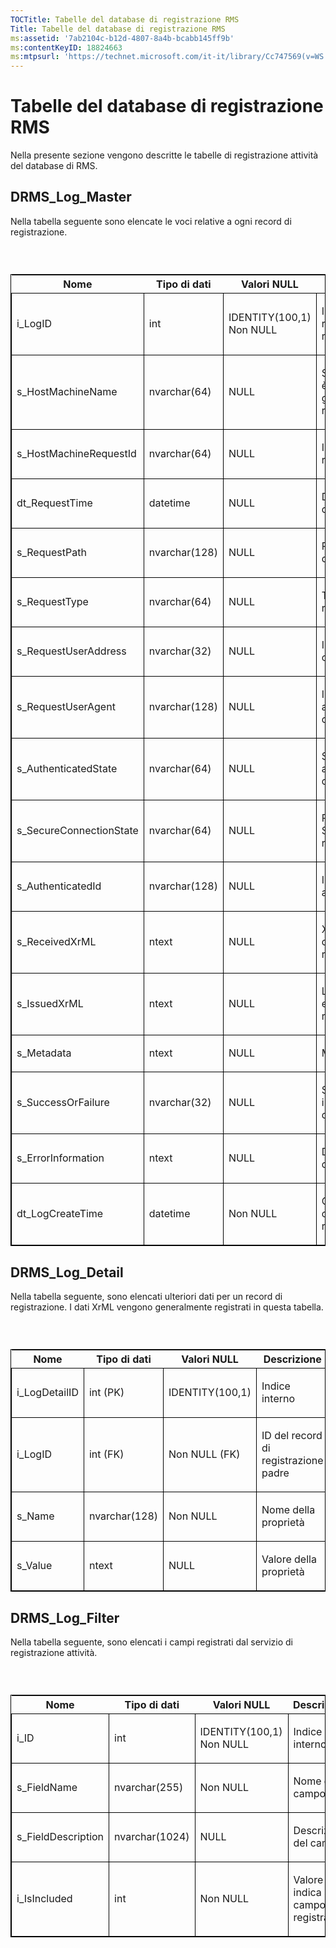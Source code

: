 ```yaml
---
TOCTitle: Tabelle del database di registrazione RMS
Title: Tabelle del database di registrazione RMS
ms:assetid: '7ab2104c-b12d-4807-8a4b-bcabb145ff9b'
ms:contentKeyID: 18824663
ms:mtpsurl: 'https://technet.microsoft.com/it-it/library/Cc747569(v=WS.10)'
---
```


Tabelle del database di registrazione RMS
=========================================

Nella presente sezione vengono descritte le tabelle di registrazione attività del database di RMS.

DRMS\_Log\_Master
-----------------

Nella tabella seguente sono elencate le voci relative a ogni record di registrazione.

###  

<p> </p>
<table style="border:1px solid black;">
<colgroup>
<col width="25%" />
<col width="25%" />
<col width="25%" />
<col width="25%" />
</colgroup>
<thead>
<tr class="header">
<th>Nome</th>
<th>Tipo di dati</th>
<th>Valori NULL</th>
<th>Descrizione</th>
</tr>
</thead>
<tbody>
<tr class="odd">
<td style="border:1px solid black;"><p>i_LogID</p></td>
<td style="border:1px solid black;"><p>int</p></td>
<td style="border:1px solid black;"><p>IDENTITY(100,1) Non NULL</p></td>
<td style="border:1px solid black;"><p>ID univoco del record di registrazione</p></td>
</tr>
<tr class="even">
<td style="border:1px solid black;"><p>s_HostMachineName</p></td>
<td style="border:1px solid black;"><p>nvarchar(64)</p></td>
<td style="border:1px solid black;"><p>NULL</p></td>
<td style="border:1px solid black;"><p>Server da cui è stato generato il record</p></td>
</tr>
<tr class="odd">
<td style="border:1px solid black;"><p>s_HostMachineRequestId</p></td>
<td style="border:1px solid black;"><p>nvarchar(64)</p></td>
<td style="border:1px solid black;"><p>NULL</p></td>
<td style="border:1px solid black;"><p>ID della richiesta</p></td>
</tr>
<tr class="even">
<td style="border:1px solid black;"><p>dt_RequestTime</p></td>
<td style="border:1px solid black;"><p>datetime</p></td>
<td style="border:1px solid black;"><p>NULL</p></td>
<td style="border:1px solid black;"><p>Data e ora della richiesta</p></td>
</tr>
<tr class="odd">
<td style="border:1px solid black;"><p>s_RequestPath</p></td>
<td style="border:1px solid black;"><p>nvarchar(128)</p></td>
<td style="border:1px solid black;"><p>NULL</p></td>
<td style="border:1px solid black;"><p>Percorso URL della richiesta</p></td>
</tr>
<tr class="even">
<td style="border:1px solid black;"><p>s_RequestType</p></td>
<td style="border:1px solid black;"><p>nvarchar(64)</p></td>
<td style="border:1px solid black;"><p>NULL</p></td>
<td style="border:1px solid black;"><p>Tipo di richiesta</p></td>
</tr>
<tr class="odd">
<td style="border:1px solid black;"><p>s_RequestUserAddress</p></td>
<td style="border:1px solid black;"><p>nvarchar(32)</p></td>
<td style="border:1px solid black;"><p>NULL</p></td>
<td style="border:1px solid black;"><p>Indirizzo IP del client</p></td>
</tr>
<tr class="even">
<td style="border:1px solid black;"><p>s_RequestUserAgent</p></td>
<td style="border:1px solid black;"><p>nvarchar(128)</p></td>
<td style="border:1px solid black;"><p>NULL</p></td>
<td style="border:1px solid black;"><p>Intestazione agente utente del client</p></td>
</tr>
<tr class="odd">
<td style="border:1px solid black;"><p>s_AuthenticatedState</p></td>
<td style="border:1px solid black;"><p>nvarchar(64)</p></td>
<td style="border:1px solid black;"><p>NULL</p></td>
<td style="border:1px solid black;"><p>Stato di autenticazione della richiesta</p></td>
</tr>
<tr class="even">
<td style="border:1px solid black;"><p>s_SecureConnectionState</p></td>
<td style="border:1px solid black;"><p>nvarchar(64)</p></td>
<td style="border:1px solid black;"><p>NULL</p></td>
<td style="border:1px solid black;"><p>Protezione SSL della richiesta</p></td>
</tr>
<tr class="odd">
<td style="border:1px solid black;"><p>s_AuthenticatedId</p></td>
<td style="border:1px solid black;"><p>nvarchar(128)</p></td>
<td style="border:1px solid black;"><p>NULL</p></td>
<td style="border:1px solid black;"><p>ID dell'utente autenticato</p></td>
</tr>
<tr class="even">
<td style="border:1px solid black;"><p>s_ReceivedXrML</p></td>
<td style="border:1px solid black;"><p>ntext</p></td>
<td style="border:1px solid black;"><p>NULL</p></td>
<td style="border:1px solid black;"><p>XrML ricevuto dal client nella richiesta</p></td>
</tr>
<tr class="odd">
<td style="border:1px solid black;"><p>s_IssuedXrML</p></td>
<td style="border:1px solid black;"><p>ntext</p></td>
<td style="border:1px solid black;"><p>NULL</p></td>
<td style="border:1px solid black;"><p>Licenza XrML emessa nella richiesta</p></td>
</tr>
<tr class="even">
<td style="border:1px solid black;"><p>s_Metadata</p></td>
<td style="border:1px solid black;"><p>ntext</p></td>
<td style="border:1px solid black;"><p>NULL</p></td>
<td style="border:1px solid black;"><p>Metadata</p></td>
</tr>
<tr class="odd">
<td style="border:1px solid black;"><p>s_SuccessOrFailure</p></td>
<td style="border:1px solid black;"><p>nvarchar(32)</p></td>
<td style="border:1px solid black;"><p>NULL</p></td>
<td style="border:1px solid black;"><p>Successo o insuccesso della richiesta</p></td>
</tr>
<tr class="even">
<td style="border:1px solid black;"><p>s_ErrorInformation</p></td>
<td style="border:1px solid black;"><p>ntext</p></td>
<td style="border:1px solid black;"><p>NULL</p></td>
<td style="border:1px solid black;"><p>Dati dell'errore</p></td>
</tr>
<tr class="odd">
<td style="border:1px solid black;"><p>dt_LogCreateTime</p></td>
<td style="border:1px solid black;"><p>datetime</p></td>
<td style="border:1px solid black;"><p>Non NULL</p></td>
<td style="border:1px solid black;"><p>Ora di creazione del registro</p></td>
</tr>
</tbody>
</table>
  
DRMS\_Log\_Detail  
-----------------
  
Nella tabella seguente, sono elencati ulteriori dati per un record di registrazione. I dati XrML vengono generalmente registrati in questa tabella.
  
###  

<p> </p>
<table style="border:1px solid black;">
<colgroup>
<col width="25%" />
<col width="25%" />
<col width="25%" />
<col width="25%" />
</colgroup>
<thead>
<tr class="header">
<th>Nome</th>
<th>Tipo di dati</th>
<th>Valori NULL</th>
<th>Descrizione</th>
</tr>
</thead>
<tbody>
<tr class="odd">
<td style="border:1px solid black;"><p>i_LogDetailID</p></td>
<td style="border:1px solid black;"><p>int (PK)</p></td>
<td style="border:1px solid black;"><p>IDENTITY(100,1)</p></td>
<td style="border:1px solid black;"><p>Indice interno</p></td>
</tr>
<tr class="even">
<td style="border:1px solid black;"><p>i_LogID</p></td>
<td style="border:1px solid black;"><p>int (FK)</p></td>
<td style="border:1px solid black;"><p>Non NULL (FK)</p></td>
<td style="border:1px solid black;"><p>ID del record di registrazione padre</p></td>
</tr>
<tr class="odd">
<td style="border:1px solid black;"><p>s_Name</p></td>
<td style="border:1px solid black;"><p>nvarchar(128)</p></td>
<td style="border:1px solid black;"><p>Non NULL</p></td>
<td style="border:1px solid black;"><p>Nome della proprietà</p></td>
</tr>
<tr class="even">
<td style="border:1px solid black;"><p>s_Value</p></td>
<td style="border:1px solid black;"><p>ntext</p></td>
<td style="border:1px solid black;"><p>NULL</p></td>
<td style="border:1px solid black;"><p>Valore della proprietà</p></td>
</tr>
</tbody>
</table>
  
DRMS\_Log\_Filter  
-----------------
  
Nella tabella seguente, sono elencati i campi registrati dal servizio di registrazione attività.
  
###  

<p> </p>
<table style="border:1px solid black;">
<colgroup>
<col width="25%" />
<col width="25%" />
<col width="25%" />
<col width="25%" />
</colgroup>
<thead>
<tr class="header">
<th>Nome</th>
<th>Tipo di dati</th>
<th>Valori NULL</th>
<th>Descrizione</th>
</tr>
</thead>
<tbody>
<tr class="odd">
<td style="border:1px solid black;"><p>i_ID</p></td>
<td style="border:1px solid black;"><p>int</p></td>
<td style="border:1px solid black;"><p>IDENTITY(100,1) Non NULL</p></td>
<td style="border:1px solid black;"><p>Indice interno</p></td>
</tr>
<tr class="even">
<td style="border:1px solid black;"><p>s_FieldName</p></td>
<td style="border:1px solid black;"><p>nvarchar(255)</p></td>
<td style="border:1px solid black;"><p>Non NULL</p></td>
<td style="border:1px solid black;"><p>Nome del campo</p></td>
</tr>
<tr class="odd">
<td style="border:1px solid black;"><p>s_FieldDescription</p></td>
<td style="border:1px solid black;"><p>nvarchar(1024)</p></td>
<td style="border:1px solid black;"><p>NULL</p></td>
<td style="border:1px solid black;"><p>Descrizione del campo</p></td>
</tr>
<tr class="even">
<td style="border:1px solid black;"><p>i_IsIncluded</p></td>
<td style="border:1px solid black;"><p>int</p></td>
<td style="border:1px solid black;"><p>Non NULL</p></td>
<td style="border:1px solid black;"><p>Valore che indica se il campo è registrato</p></td>
</tr>
</tbody>
</table>
